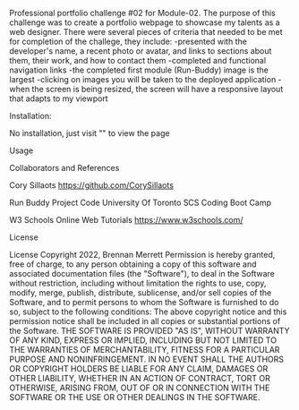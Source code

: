 Professional portfolio challenge #02 for Module-02.  The purpose of this challenge was to create a portfolio webpage to showcase my talents as a web designer.  There were several pieces of criteria that needed to be met for completion of the challege, they include:
-presented with the developer's name, a recent photo or avatar, and links to sections about them, their work, and how to contact them 
-completed and functional navigation links
-the completed first module (Run-Buddy) image is the largest
-clicking on images you will be taken to the deployed application
-when the screen is being resized, the screen will have a responsive layout that adapts to my viewport



Installation:

No installation, just visit "" to view the page




Usage



Collaborators and References

Cory Sillaots https://github.com/CorySillaots

Run Buddy Project Code University Of Toronto SCS Coding Boot Camp

W3 Schools Online Web Tutorials https://www.w3schools.com/

License

License Copyright 2022, Brennan Merrett Permission is hereby granted, free of charge, to any person obtaining a copy of this software and associated documentation files (the "Software"), to deal in the Software without restriction, including without limitation the rights to use, copy, modify, merge, publish, distribute, sublicense, and/or sell copies of the Software, and to permit persons to whom the Software is furnished to do so, subject to the following conditions: The above copyright notice and this permission notice shall be included in all copies or substantial portions of the Software. THE SOFTWARE IS PROVIDED "AS IS", WITHOUT WARRANTY OF ANY KIND, EXPRESS OR IMPLIED, INCLUDING BUT NOT LIMITED TO THE WARRANTIES OF MERCHANTABILITY, FITNESS FOR A PARTICULAR PURPOSE AND NONINFRINGEMENT. IN NO EVENT SHALL THE AUTHORS OR COPYRIGHT HOLDERS BE LIABLE FOR ANY CLAIM, DAMAGES OR OTHER LIABILITY, WHETHER IN AN ACTION OF CONTRACT, TORT OR OTHERWISE, ARISING FROM, OUT OF OR IN CONNECTION WITH THE SOFTWARE OR THE USE OR OTHER DEALINGS IN THE SOFTWARE.

